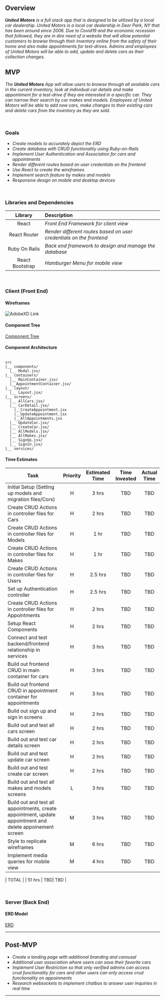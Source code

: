 ## Overview

_**United Motors** is a full stack app that is designed to be utilized by a local car dealership. United Motors is a local car dealership in Deer Park, NY that has been around since 2006. Due to Covid19 and the economic recession that followed, they are in dire need of a website that will allow potential customers to browse through their inventory online from the safety of their home and also make appointments for test-drives. Admins and employees of United Motors will be able to add, update and delete cars as their collection changes._
<br>

## MVP

_The **United Motors** App will allow users to browse through all available cars in the current inventory, look at individual car details and make appointment for a test-drive if they are interested in a specific car. They can narrow their search by car makes and models. Employees of United Motors will be able to add new cars, make changes to their existing cars and delete cars from the inventory as they are sold._

<br>

### Goals

- _Create models to accurately depict the ERD_
- _Create database with CRUD functionality using Ruby-on-Rails_
- _Implement User Authentication and Association for cars and appointments_
- _Render different routes based on user credentials on the frontend_
- _Use React to create the wireframes_
- _Implement search feature by makes and models_
- _Responsive design on mobile and desktop devices_

<br>

### Libraries and Dependencies

|     Library     | Description                                                         |
| :-------------: | :------------------------------------------------------------------ |
|      React      | _Front End Framework for client view_                               |
|  React Router   | _Render different routes based on user credentials on the frontend_ |
|  Ruby On Rails  | _Back end framework to design and manage the database_              |
| React Bootstrap | _Hamburger Menu for mobile view_                                    |

<br>

### Client (Front End)

#### Wireframes

![AdobeXD Link](url)

#### Component Tree

[Component Tree](https://whimsical.com/unitedmotorsapp-JZwDFHKaQf7bqiEU6DYUQ8)

#### Component Architecture

```structure

src
|__ components/
  |__ Modal.jsx/
|__ containers/
  |__ MainContainer.jsx/
  |__AppointmentContainer.jsx/
|__ layout/
  |__ Layout.jsx/
|__ screens/
  |__ AllCars.jsx/
  |__ CarDetail.jsx/
    |__CreateAppointment.jsx
    |__UpdateAppointment.jsx
    |__AllAppointments.jsx
  |__ UpdateCar.jsx/
  |__ CreateCar.jsx/
  |__ AllModels.jsx/
  |__ AllMakes.jsx/
  |__ SignUp.jsx/
  |__ SignIn.jsx/
|__ services/
```

#### Time Estimates

| Task                                                                                                      | Priority | Estimated Time | Time Invested | Actual Time |
| --------------------------------------------------------------------------------------------------------- | :------: | :------------: | :-----------: | :---------: |
| Initial Setup (Setting up models and migration files/Cors)                                                |    H     |     3 hrs      |      TBD      |     TBD     |
| Create CRUD Actions in controller files for Cars                                                          |    H     |     2 hrs      |      TBD      |     TBD     |
| Create CRUD Actions in controller files for Models                                                        |    H     |      1 hr      |      TBD      |     TBD     |
| Create CRUD Actions in controller files for Makes                                                         |    H     |      1 hr      |      TBD      |     TBD     |
| Create CRUD Actions in controller files for Users                                                         |    H     |    2.5 hrs     |      TBD      |     TBD     |
| Set up Authentication controller                                                                          |    H     |    2.5 hrs     |      TBD      |     TBD     |
| Create CRUD Actions in controller files for Appointments                                                  |    H     |     2 hrs      |      TBD      |     TBD     |
| Setup React Components                                                                                    |    H     |     2 hrs      |      TBD      |     TBD     |
| Connect and test backend/frontend relationship in services                                                |    H     |     3 hrs      |      TBD      |     TBD     |
| Build out frontend CRUD in main container for cars                                                        |    H     |     3 hrs      |      TBD      |     TBD     |
| Build out frontend CRUD in appointment container for appointments                                         |    H     |     3 hrs      |      TBD      |     TBD     |
| Build out sign up and sign in screens                                                                     |    H     |     2 hrs      |      TBD      |     TBD     |
| Build out and test all cars screen                                                                        |    H     |     2 hrs      |      TBD      |     TBD     |
| Build out and test car details screen                                                                     |    H     |     2 hrs      |      TBD      |     TBD     |
| Build out and test update car screen                                                                      |    H     |     2 hrs      |      TBD      |     TBD     |
| Build out and test create car screen                                                                      |    H     |     2 hrs      |      TBD      |     TBD     |
| Build out and test all makes and models screens                                                           |    L     |     3 hrs      |      TBD      |     TBD     |
| Build out and test all appointments, create appointment, update appointment and delete appoinement screen |    M     |     3 hrs      |      TBD      |     TBD     |
| Style to replicate wireframes                                                                             |    M     |     6 hrs      |      TBD      |     TBD     |
| Implement media queries for mobile view                                                                   |    M     |     4 hrs      |      TBD      |     TBD     |

| TOTAL | | 51 hrs | TBD| TBD |

<br>

### Server (Back End)

#### ERD Model

[ERD](https://drive.google.com/file/d/1YjpqDdykFT7KNYHOUGVNmwwQF6oshQSJ/view?usp=sharing)
<br>

---

## Post-MVP

- _Create a landing page with additional branding and carousal_
- _Additional user association where users can save their favorite cars_
- _Implement User Restriction so that only verified admins can access crud functionality for cars and other users can only access crud functionality on appoinments_
- _Research websockets to implement chatbox to answer user inquiries in real time_

---
